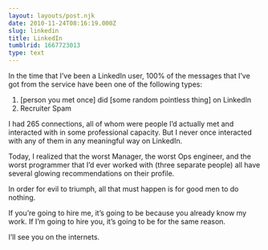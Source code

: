 ```yaml
---
layout: layouts/post.njk
date: 2010-11-24T08:16:19.000Z
slug: linkedin
title: LinkedIn
tumblrid: 1667723013
type: text
---
```

<p>In the time that I&rsquo;ve been a LinkedIn user, 100% of the messages that
I&rsquo;ve got from the service have been one of the following types:</p>

<ol><li>[person you met once] did [some random pointless thing] on LinkedIn</li>
<li>Recruiter Spam</li>
</ol><p>I had 265 connections, all of whom were people I&rsquo;d actually met and
interacted with in some professional capacity.  But I never once
interacted with any of them in any meaningful way on LinkedIn.</p>

<p>Today, I realized that the worst Manager, the worst Ops engineer, and
the worst programmer that I&rsquo;d ever worked with (three separate people)
all have several glowing recommendations on their profile.</p>

<p>In order for evil to triumph, all that must happen is for good men to do
nothing.</p>

<p>If you&rsquo;re going to hire me, it&rsquo;s going to be because you already know my work.  If I&rsquo;m going to hire you, it&rsquo;s going to be for the same reason.</p>

<p>I&rsquo;ll see you on the internets.</p>
